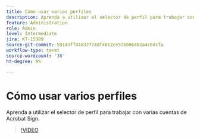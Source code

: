 ```yaml
---
title: Cómo usar varios perfiles
description: Aprenda a utilizar el selector de perfil para trabajar con varias cuentas de Acrobat Sign
feature: Administration
role: Admin
level: Intermediate
jira: KT-15909
source-git-commit: 59143ff41832f74df4012ce576b96482a4c6dcfa
workflow-type: tm+mt
source-wordcount: '38'
ht-degree: 0%

---
```


# Cómo usar varios perfiles

Aprenda a utilizar el selector de perfil para trabajar con varias cuentas de Acrobat Sign.

>[!VIDEO](https://video.tv.adobe.com/v/3433377?quality=12&learn=on&hidetitle=true)
